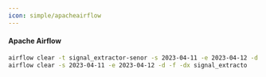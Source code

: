 ```yaml
---
icon: simple/apacheairflow
---
```


#### Apache Airflow

```bash
airflow clear -t signal_extractor-senor -s 2023-04-11 -e 2023-04-12 -d -f -dx signal_extraction_pipeline
airflow clear -s 2023-04-11 -e 2023-04-12 -d -f -dx signal_extracto
```